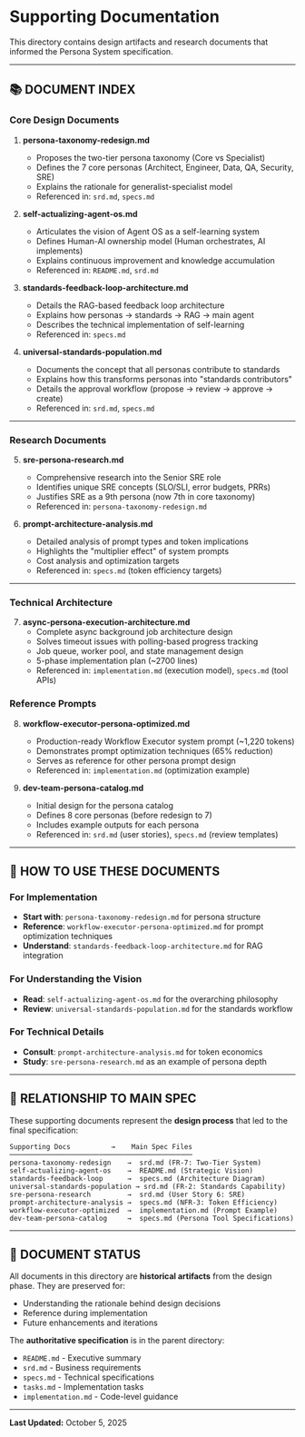 # Supporting Documentation

This directory contains design artifacts and research documents that informed the Persona System specification.

---

## 📚 DOCUMENT INDEX

### Core Design Documents

1. **persona-taxonomy-redesign.md**
   - Proposes the two-tier persona taxonomy (Core vs Specialist)
   - Defines the 7 core personas (Architect, Engineer, Data, QA, Security, SRE)
   - Explains the rationale for generalist-specialist model
   - Referenced in: `srd.md`, `specs.md`

2. **self-actualizing-agent-os.md**
   - Articulates the vision of Agent OS as a self-learning system
   - Defines Human-AI ownership model (Human orchestrates, AI implements)
   - Explains continuous improvement and knowledge accumulation
   - Referenced in: `README.md`, `srd.md`

3. **standards-feedback-loop-architecture.md**
   - Details the RAG-based feedback loop architecture
   - Explains how personas → standards → RAG → main agent
   - Describes the technical implementation of self-learning
   - Referenced in: `specs.md`

4. **universal-standards-population.md**
   - Documents the concept that all personas contribute to standards
   - Explains how this transforms personas into "standards contributors"
   - Details the approval workflow (propose → review → approve → create)
   - Referenced in: `srd.md`, `specs.md`

---

### Research Documents

5. **sre-persona-research.md**
   - Comprehensive research into the Senior SRE role
   - Identifies unique SRE concepts (SLO/SLI, error budgets, PRRs)
   - Justifies SRE as a 9th persona (now 7th in core taxonomy)
   - Referenced in: `persona-taxonomy-redesign.md`

6. **prompt-architecture-analysis.md**
   - Detailed analysis of prompt types and token implications
   - Highlights the "multiplier effect" of system prompts
   - Cost analysis and optimization targets
   - Referenced in: `specs.md` (token efficiency targets)

---

### Technical Architecture

7. **async-persona-execution-architecture.md**
   - Complete async background job architecture design
   - Solves timeout issues with polling-based progress tracking
   - Job queue, worker pool, and state management design
   - 5-phase implementation plan (~2700 lines)
   - Referenced in: `implementation.md` (execution model), `specs.md` (tool APIs)

### Reference Prompts

8. **workflow-executor-persona-optimized.md**
   - Production-ready Workflow Executor system prompt (~1,220 tokens)
   - Demonstrates prompt optimization techniques (65% reduction)
   - Serves as reference for other persona prompt design
   - Referenced in: `implementation.md` (optimization example)

9. **dev-team-persona-catalog.md**
   - Initial design for the persona catalog
   - Defines 8 core personas (before redesign to 7)
   - Includes example outputs for each persona
   - Referenced in: `srd.md` (user stories), `specs.md` (review templates)

---

## 📖 HOW TO USE THESE DOCUMENTS

### For Implementation
- **Start with**: `persona-taxonomy-redesign.md` for persona structure
- **Reference**: `workflow-executor-persona-optimized.md` for prompt optimization techniques
- **Understand**: `standards-feedback-loop-architecture.md` for RAG integration

### For Understanding the Vision
- **Read**: `self-actualizing-agent-os.md` for the overarching philosophy
- **Review**: `universal-standards-population.md` for the standards workflow

### For Technical Details
- **Consult**: `prompt-architecture-analysis.md` for token economics
- **Study**: `sre-persona-research.md` as an example of persona depth

---

## 🔄 RELATIONSHIP TO MAIN SPEC

These supporting documents represent the **design process** that led to the final specification:

```
Supporting Docs          →    Main Spec Files
─────────────────────────────────────────────
persona-taxonomy-redesign    →  srd.md (FR-7: Two-Tier System)
self-actualizing-agent-os    →  README.md (Strategic Vision)
standards-feedback-loop      →  specs.md (Architecture Diagram)
universal-standards-population → srd.md (FR-2: Standards Capability)
sre-persona-research         →  srd.md (User Story 6: SRE)
prompt-architecture-analysis →  specs.md (NFR-3: Token Efficiency)
workflow-executor-optimized  →  implementation.md (Prompt Example)
dev-team-persona-catalog     →  specs.md (Persona Tool Specifications)
```

---

## 📝 DOCUMENT STATUS

All documents in this directory are **historical artifacts** from the design phase. They are preserved for:
- Understanding the rationale behind design decisions
- Reference during implementation
- Future enhancements and iterations

The **authoritative specification** is in the parent directory:
- `README.md` - Executive summary
- `srd.md` - Business requirements
- `specs.md` - Technical specifications
- `tasks.md` - Implementation tasks
- `implementation.md` - Code-level guidance

---

**Last Updated:** October 5, 2025
